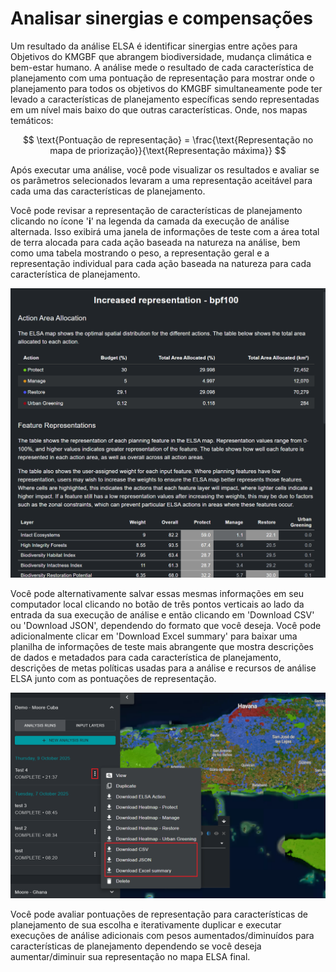# Analisar sinergias e compensações

Um resultado da análise ELSA é identificar sinergias entre ações para Objetivos do KMGBF que abrangem biodiversidade, mudança climática e bem-estar humano. A análise mede o resultado de cada característica de planejamento com uma pontuação de representação para mostrar onde o planejamento para todos os objetivos do KMGBF simultaneamente pode ter levado a características de planejamento específicas sendo representadas em um nível mais baixo do que outras características. Onde, nos mapas temáticos:

$$
\text{Pontuação de representação} = \frac{\text{Representação no mapa de priorização}}{\text{Representação máxima}}
$$

Após executar uma análise, você pode visualizar os resultados e avaliar se os parâmetros selecionados levaram a uma representação aceitável para cada uma das características de planejamento.

Você pode revisar a representação de características de planejamento clicando no ícone '**i**' na legenda da camada da execução de análise alternada. Isso exibirá uma janela de informações de teste com a área total de terra alocada para cada ação baseada na natureza na análise, bem como uma tabela mostrando o peso, a representação geral e a representação individual para cada ação baseada na natureza para cada característica de planejamento.

![Caixa de informações de representação de características.](images/image020.png)

Você pode alternativamente salvar essas mesmas informações em seu computador local clicando no botão de três pontos verticais ao lado da entrada da sua execução de análise e então clicando em 'Download CSV' ou 'Download JSON', dependendo do formato que você deseja. Você pode adicionalmente clicar em 'Download Excel summary' para baixar uma planilha de informações de teste mais abrangente que mostra descrições de dados e metadados para cada característica de planejamento, descrições de metas políticas usadas para a análise e recursos de análise ELSA junto com as pontuações de representação.

![Baixar tabelas de resumo de representação de características.](images/image021.png)

Você pode avaliar pontuações de representação para características de planejamento de sua escolha e iterativamente duplicar e executar execuções de análise adicionais com pesos aumentados/diminuídos para características de planejamento dependendo se você deseja aumentar/diminuir sua representação no mapa ELSA final.
